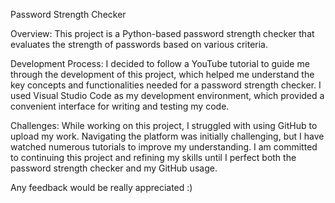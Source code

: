Password Strength Checker

Overview:
This project is a Python-based password strength checker that evaluates the strength of passwords based on various criteria.

Development Process:
I decided to follow a YouTube tutorial to guide me through the development of this project, which helped me understand the key concepts and functionalities needed for a password strength checker. I used Visual Studio Code as my development environment, which provided a convenient interface for writing and testing my code.

Challenges:
While working on this project, I struggled with using GitHub to upload my work. Navigating the platform was initially challenging, but I have watched numerous tutorials to improve my understanding. I am committed to continuing this project and refining my skills until I perfect both the password strength checker and my GitHub usage.

Any feedback would be really appreciated :) 
